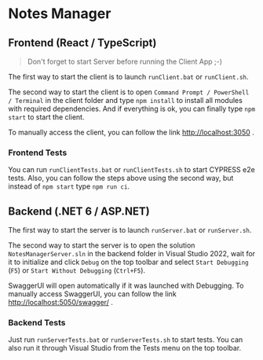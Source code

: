 # Notes Manager

## Frontend (React / TypeScript)

> Don't forget to start Server before running the Client App ;-)

The first way to start the client is to launch `runClient.bat` or `runClient.sh`.

The second way to start the client is to open `Command Prompt / PowerShell / Terminal` in the client folder and type `npm install` to install all modules with required dependencies. And if everything is ok, you can finally type `npm start` to start the client.

To manually access the client, you can follow the link [http://localhost:3050](http://localhost:3050) .

### Frontend Tests

You can run `runClientTests.bat` or `runClientTests.sh` to start CYPRESS e2e tests.
Also, you can follow the steps above using the second way, but instead of `npm start` type `npm run ci`.

## Backend (.NET 6 / ASP.NET)

The first way to start the server is to launch `runServer.bat` or `runServer.sh`.

The second way to start the server is to open the solution `NotesManagerServer.sln` in the backend folder in Visual Studio 2022, wait for it to initialize and click `Debug` on the top toolbar and select `Start Debugging` (`F5`) or `Start Without Debugging` (`Ctrl+F5`).

SwaggerUI will open automatically if it was launched with Debugging. To manually access SwaggerUI, you can follow the link
[http://localhost:5050/swagger/](http://localhost:5050/swagger/) .

### Backend Tests

Just run `runServerTests.bat` or `runServerTests.sh` to start tests.
You can also run it through Visual Studio from the Tests menu on the top toolbar.
